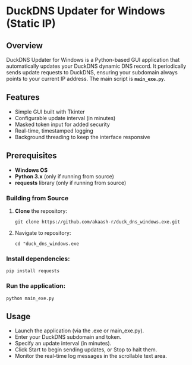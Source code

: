 # DuckDNS Updater for Windows (Static IP)

## Overview
DuckDNS Updater for Windows is a Python-based GUI application that automatically updates your DuckDNS dynamic DNS record. It periodically sends update requests to DuckDNS, ensuring your subdomain always points to your current IP address. The main script is **`main_exe.py`**.

## Features
- Simple GUI built with Tkinter
- Configurable update interval (in minutes)
- Masked token input for added security
- Real-time, timestamped logging
- Background threading to keep the interface responsive

## Prerequisites
- **Windows OS**
- **Python 3.x** (only if running from source)
- **requests** library (only if running from source)

### Building from Source

1. **Clone** the repository:
  
   ```git clone https://github.com/akaash-r/duck_dns_windows.exe.git```
2. Navigate to repository:

   ```cd "duck_dns_windows.exe```

### Install dependencies:

```pip install requests```

### Run the application:

```python main_exe.py```

## Usage

- Launch the application (via the .exe or main_exe.py).
- Enter your DuckDNS subdomain and token.
- Specify an update interval (in minutes).
- Click Start to begin sending updates, or Stop to halt them.
- Monitor the real-time log messages in the scrollable text area.
